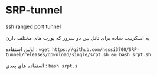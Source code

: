 # SRP-tunnel
ssh ranged port tunnel




یه اسکریپت ساده برای تانل بین دو سرور که پورت های مختلف دارن



اولین استفاده : ```wget https://github.com/hessi3700/SRP-tunnel/releases/download/single/srpt.sh && bash srpt.sh```




استفاده های بعدی : ```bash srpt.s```
